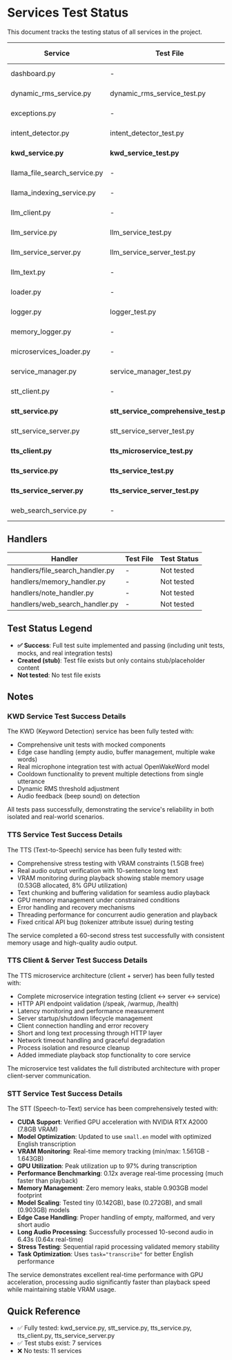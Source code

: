 # Services Test Status

This document tracks the testing status of all services in the project.

| Service | Test File | Test Status |
|---------|-----------|-------------|
| dashboard.py | - | Not tested |
| dynamic_rms_service.py | dynamic_rms_service_test.py | Created (stub) |
| exceptions.py | - | Not tested |
| intent_detector.py | intent_detector_test.py | Created (stub) |
| **kwd_service.py** | **kwd_service_test.py** | **✅ Success** |
| llama_file_search_service.py | - | Not tested |
| llama_indexing_service.py | - | Not tested |
| llm_client.py | - | Not tested |
| llm_service.py | llm_service_test.py | Created (stub) |
| llm_service_server.py | llm_service_server_test.py | Created (stub) |
| llm_text.py | - | Not tested |
| loader.py | - | Not tested |
| logger.py | logger_test.py | Created (stub) |
| memory_logger.py | - | Not tested |
| microservices_loader.py | - | Not tested |
| service_manager.py | service_manager_test.py | Created (stub) |
| stt_client.py | - | Not tested |
| **stt_service.py** | **stt_service_comprehensive_test.py** | **✅ Success** |
| stt_service_server.py | stt_service_server_test.py | Created (stub) |
| **tts_client.py** | **tts_microservice_test.py** | **✅ Success** |
| **tts_service.py** | **tts_service_test.py** | **✅ Success** |
| **tts_service_server.py** | **tts_service_server_test.py** | **✅ Success** |
| web_search_service.py | - | Not tested |

## Handlers

| Handler | Test File | Test Status |
|---------|-----------|-------------|
| handlers/file_search_handler.py | - | Not tested |
| handlers/memory_handler.py | - | Not tested |
| handlers/note_handler.py | - | Not tested |
| handlers/web_search_handler.py | - | Not tested |

## Test Status Legend

- **✅ Success**: Full test suite implemented and passing (including unit tests, mocks, and real integration tests)
- **Created (stub)**: Test file exists but only contains stub/placeholder content
- **Not tested**: No test file exists

## Notes

### KWD Service Test Success Details
The KWD (Keyword Detection) service has been fully tested with:
- Comprehensive unit tests with mocked components
- Edge case handling (empty audio, buffer management, multiple wake words)
- Real microphone integration test with actual OpenWakeWord model
- Cooldown functionality to prevent multiple detections from single utterance
- Dynamic RMS threshold adjustment
- Audio feedback (beep sound) on detection

All tests pass successfully, demonstrating the service's reliability in both isolated and real-world scenarios.

### TTS Service Test Success Details
The TTS (Text-to-Speech) service has been fully tested with:
- Comprehensive stress testing with VRAM constraints (1.5GB free)
- Real audio output verification with 10-sentence long text
- VRAM monitoring during playback showing stable memory usage (0.53GB allocated, 8% GPU utilization)
- Text chunking and buffering validation for seamless audio playback
- GPU memory management under constrained conditions
- Error handling and recovery mechanisms
- Threading performance for concurrent audio generation and playback
- Fixed critical API bug (tokenizer attribute issue) during testing

The service completed a 60-second stress test successfully with consistent memory usage and high-quality audio output.

### TTS Client & Server Test Success Details
The TTS microservice architecture (client + server) has been fully tested with:
- Complete microservice integration testing (client ↔ server ↔ service)
- HTTP API endpoint validation (/speak, /warmup, /health)
- Latency monitoring and performance measurement
- Server startup/shutdown lifecycle management
- Client connection handling and error recovery
- Short and long text processing through HTTP layer
- Network timeout handling and graceful degradation
- Process isolation and resource cleanup
- Added immediate playback stop functionality to core service

The microservice test validates the full distributed architecture with proper client-server communication.

### STT Service Test Success Details
The STT (Speech-to-Text) service has been comprehensively tested with:
- **CUDA Support**: Verified GPU acceleration with NVIDIA RTX A2000 (7.8GB VRAM)
- **Model Optimization**: Updated to use `small.en` model with optimized English transcription
- **VRAM Monitoring**: Real-time memory tracking (min/max: 1.561GB - 1.643GB)
- **GPU Utilization**: Peak utilization up to 97% during transcription
- **Performance Benchmarking**: 0.12x average real-time processing (much faster than playback)
- **Memory Management**: Zero memory leaks, stable 0.903GB model footprint
- **Model Scaling**: Tested tiny (0.142GB), base (0.272GB), and small (0.903GB) models
- **Edge Case Handling**: Proper handling of empty, malformed, and very short audio
- **Long Audio Processing**: Successfully processed 10-second audio in 6.43s (0.64x real-time)
- **Stress Testing**: Sequential rapid processing validated memory stability
- **Task Optimization**: Uses `task="transcribe"` for better English performance

The service demonstrates excellent real-time performance with GPU acceleration, processing audio significantly faster than playback speed while maintaining stable VRAM usage.

## Quick Reference
- ✅ Fully tested: kwd_service.py, stt_service.py, tts_service.py, tts_client.py, tts_service_server.py
- ✅ Test stubs exist: 7 services
- ❌ No tests: 11 services
